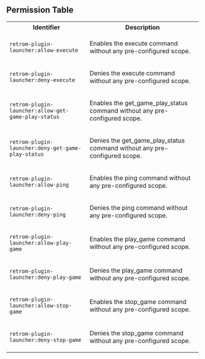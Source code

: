 
## Permission Table 

<table>
<tr>
<th>Identifier</th>
<th>Description</th>
</tr>


<tr>
<td>

`retrom-plugin-launcher:allow-execute`

</td>
<td>

Enables the execute command without any pre-configured scope.

</td>
</tr>

<tr>
<td>

`retrom-plugin-launcher:deny-execute`

</td>
<td>

Denies the execute command without any pre-configured scope.

</td>
</tr>

<tr>
<td>

`retrom-plugin-launcher:allow-get-game-play-status`

</td>
<td>

Enables the get_game_play_status command without any pre-configured scope.

</td>
</tr>

<tr>
<td>

`retrom-plugin-launcher:deny-get-game-play-status`

</td>
<td>

Denies the get_game_play_status command without any pre-configured scope.

</td>
</tr>

<tr>
<td>

`retrom-plugin-launcher:allow-ping`

</td>
<td>

Enables the ping command without any pre-configured scope.

</td>
</tr>

<tr>
<td>

`retrom-plugin-launcher:deny-ping`

</td>
<td>

Denies the ping command without any pre-configured scope.

</td>
</tr>

<tr>
<td>

`retrom-plugin-launcher:allow-play-game`

</td>
<td>

Enables the play_game command without any pre-configured scope.

</td>
</tr>

<tr>
<td>

`retrom-plugin-launcher:deny-play-game`

</td>
<td>

Denies the play_game command without any pre-configured scope.

</td>
</tr>

<tr>
<td>

`retrom-plugin-launcher:allow-stop-game`

</td>
<td>

Enables the stop_game command without any pre-configured scope.

</td>
</tr>

<tr>
<td>

`retrom-plugin-launcher:deny-stop-game`

</td>
<td>

Denies the stop_game command without any pre-configured scope.

</td>
</tr>
</table>
